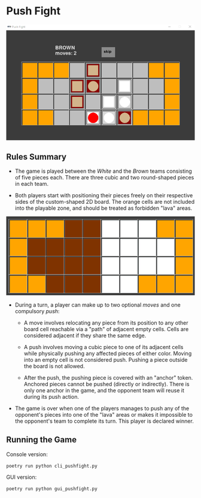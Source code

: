 # Push Fight

![push-fight](screenshot.png)

## Rules Summary

- The game is played between the _White_ and the _Brown_ teams consisting of five pieces each. There are three cubic and two round-shaped pieces in each team.

- Both players start with positioning their pieces freely on their respective sides of the custom-shaped 2D board. The orange cells are not included into the playable zone, and should be treated as forbidden "lava" areas.

![game board](board.png)

- During a turn, a player can make up to two optional _moves_ and one compulsory _push_:

  - A move involves relocating any piece from its position to any other board cell reachable via a "path" of adjacent empty cells. Cells are considered adjacent if they share the same edge.

  - A push involves moving a cubic piece to one of its adjacent cells while physically pushing any affected pieces of either color. Moving into an empty cell is not considered push. Pushing a piece outside the board is not allowed.

  - After the push, the pushing piece is covered with an "anchor" token. Anchored pieces cannot be pushed (directly or indirectly). There is only one anchor in the game, and the opponent team will reuse it during its push action.

- The game is over when one of the players manages to push any of the opponent's pieces into one of the "lava" areas or makes it impossible to the opponent's team to complete its turn. This player is declared winner.

## Running the Game

Console version:

```shell
poetry run python cli_pushfight.py
```

GUI version:

```shell
poetry run python gui_pushfight.py
```
